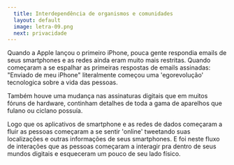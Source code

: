 ```yaml
---
  title: Interdependência de organismos e comunidades
  layout: default
  image: letra-09.png
  next: privacidade
---
```


Quando a Apple lançou o primeiro iPhone, pouca gente respondia emails de seus smartphones e as redes ainda eram muito mais restritas. Quando começaram a se espalhar as primeiras respostas de emails assinadas: "Enviado de meu iPhone" literalmente começou uma 'egorevolução' tecnologica sobre a vida das pessoas.

Também houve uma mudança nas assinaturas digitais que em muitos fóruns de hardware, continham detalhes de toda a gama de aparelhos que fulano ou ciclano possuía.

Logo que os aplicativos de smartphone e as redes de dados começaram a fluir as pessoas começaram a se sentir 'online' tweetando suas localizações e outras informações de seus smartphones. E foi neste fluxo de interações que as pessoas começaram a interagir pra dentro de seus mundos digitais e esqueceram um pouco de seu lado físico.

